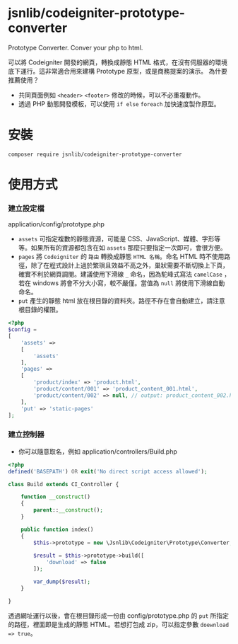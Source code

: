 # jsnlib/codeigniter-prototype-converter
Prototype Converter. Conver your php  to html. 

可以將 Codeigniter 開發的網頁，轉換成靜態 HTML 格式，在沒有伺服器的環境底下運行。這非常適合用來建構 Prototype 原型，或是商務提案的演示。
為什要推薦使用？
- 共同頁面例如 `<header>` `<footer>` 修改的時候，可以不必重複動作。
- 透過 PHP 動態開發模板，可以使用 `if else` `foreach` 加快速度製作原型。

# 安裝
````
composer require jsnlib/codeigniter-prototype-converter
````

# 使用方式

### 建立設定檔
application/config/prototype.php
- `assets` 可指定複數的靜態資源，可能是 CSS、JavaScript、媒體、字形等等。如果所有的資源都包含在如 `assets` 那麼只要指定一次即可，會很方便。
- `pages` 將 `Codeigniter` 的 `路由` 轉換成靜態 `HTML 名稱`。命名 HTML 時不使用路徑，除了在程式設計上過於繁瑣且效益不高之外，巢狀需要不斷切換上下頁，確實不利於網頁調閱。建議使用下滑線 `_` 命名，因為駝峰式寫法 `camelCase` ，若在 windows 將會不分大小寫，較不嚴僅。當值為 `null` 將使用下滑線自動命名。
- `put` 產生的靜態 html 放在根目錄的資料夾。路徑不存在會自動建立，請注意根目錄的權限。

````php
<?php 
$config = 
[
    'assets' => 
    [
        'assets'
    ],
    'pages' => 
    [
        'product/index' => 'product.html',
        'product/content/001' => 'product_content_001.html',
        'product/content/002' => null, // output: product_content_002.html
    ],
    'put' => 'static-pages'
];
````

### 建立控制器
- 你可以隨意取名，例如 application/controllers/Build.php
````php
<?php
defined('BASEPATH') OR exit('No direct script access allowed');

class Build extends CI_Controller {

    function __construct()
    {
        parent::__construct();
    }

    public function index()
    {
        $this->prototype = new \Jsnlib\Codeigniter\Prototype\Converter;
        
        $result = $this->prototype->build([
            'download' => false
        ]);

        var_dump($result);
    }

}
````
透過網址運行以後，會在根目錄形成一份由 config/prototype.php 的 `put` 所指定的路徑，裡面即是生成的靜態 HTML。若想打包成 zip，可以指定參數 `doewnload => true`。
